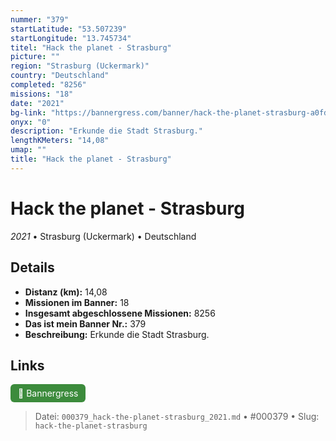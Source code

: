 ```yaml
---
nummer: "379"
startLatitude: "53.507239"
startLongitude: "13.745734"
titel: "Hack the planet - Strasburg"
picture: ""
region: "Strasburg (Uckermark)"
country: "Deutschland"
completed: "8256"
missions: "18"
date: "2021"
bg-link: "https://bannergress.com/banner/hack-the-planet-strasburg-a0fd"
onyx: "0"
description: "Erkunde die Stadt Strasburg."
lengthKMeters: "14,08"
umap: ""
title: "Hack the planet - Strasburg"
---
```

# Hack the planet - Strasburg

*2021* • Strasburg (Uckermark) • Deutschland



## Details
- **Distanz (km):** 14,08
- **Missionen im Banner:** 18
- **Insgesamt abgeschlossene Missionen:** 8256
- **Das ist mein Banner Nr.:** 379
- **Beschreibung:** Erkunde die Stadt Strasburg.


## Links
<div style="margin-top: 0.5em;">
<a href="https://bannergress.com/banner/hack-the-planet-strasburg-a0fd" target="_blank" style="display:inline-block;margin-right:8px;padding:6px 12px;background-color:#3c8b3c;color:white;text-decoration:none;border-radius:6px;">🔗 Bannergress</a>

</div>


> Datei: `000379_hack-the-planet-strasburg_2021.md` • #000379 • Slug: `hack-the-planet-strasburg`
